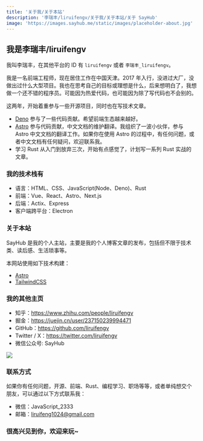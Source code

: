 ```yaml
---
title: '关于我/关于本站'
description: '李瑞丰/liruifengv/关于我/关于本站/关于 SayHub'
image: 'https://images.sayhub.me/static/images/placeholder-about.jpg'
---
```


## 我是李瑞丰/liruifengv

我叫李瑞丰，在其他平台的 ID 有 `liruifengv` 或者 `李瑞丰_liruifengv`。

我是一名前端工程师，现在居住工作在中国天津。2017 年入行，没进过大厂，没做出过什么大型项目。我也在思考自己的目标或理想是什么，后来想明白了，我想做一个还不错的程序员。可能因为热爱代码，也可能因为除了写代码也不会别的。

这两年，开始着重参与一些开源项目，同时也在写技术文章。
- [Deno](https://github.com/denoland/deno/issues?q=author%3Aliruifengv) 参与了一些代码贡献。希望前端生态越来越好。
- [Astro](https://github.com/withastro) 参与代码贡献，中文文档的维护翻译。我组织了一波小伙伴，参与 Astro 中文文档的翻译工作。如果你在使用 Astro 的过程中，有任何问题，或者中文文档有任何疑问，欢迎联系我。
- 学习 Rust 从入门到放弃三次，开始有点感觉了，计划写一系列 Rust 实战的文章。

### 我的技术栈有

- 语言：HTML、CSS、JavaScript(Node、Deno)、Rust
- 前端：Vue、React、Astro、Next.js
- 后端：Actix、Express
- 客户端跨平台：Electron

### 关于本站

SayHub 是我的个人主站，主要是我的个人博客文章的发布，包括但不限于技术类、读后感、生活琐事等。

本网站使用如下技术构建：

- [Astro](https://astro.build/)
- [TailwindCSS](https://tailwindcss.com/)

### 我的其他主页

- 知乎：https://www.zhihu.com/people/liruifengv
- 掘金：https://juejin.cn/user/237150239994471
- GitHub：https://github.com/liruifengv
- Twitter / X：https://twitter.com/liruifengv
- 微信公众号: SayHub

![](https://images.sayhub.me/blog/qrcode.png)

### 联系方式
如果你有任何问题，开源、前端、Rust、编程学习、职场等等，或者单纯想交个朋友，可以通过以下方式联系我：
- 微信：JavaScript_2333
- 邮箱：liruifeng1024@gmail.com

### 很高兴见到你，欢迎来玩~
